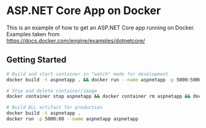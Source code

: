 # ASP.NET Core App on Docker
This is an example of how to get an ASP.NET Core app running on Docker.
Examples taken from https://docs.docker.com/engine/examples/dotnetcore/


## Getting Started
```bash
# Build and start container in "watch" mode for development
docker build -t aspnetapp . && docker run --name aspnetapp -p 5000:5000 aspnetapp

# Stop and delete container/image
docker container stop aspnetapp && docker container rm aspnetapp && docker rmi aspnetapp

# Build DLL artifact for production
docker build -t aspnetapp .
docker run -p 5000:80 --name aspnetapp aspnetapp
```
